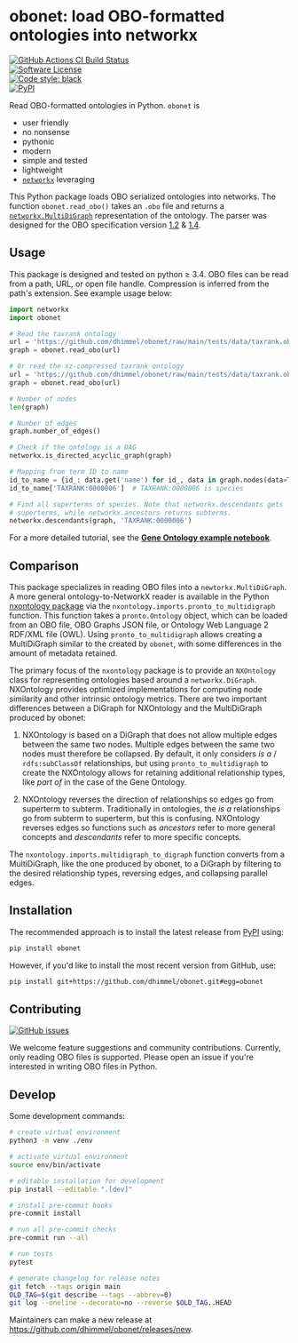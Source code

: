 # obonet: load OBO-formatted ontologies into networkx

[![GitHub Actions CI Build Status](https://img.shields.io/github/workflow/status/dhimmel/obonet/Build?label=actions&style=for-the-badge&logo=github&logoColor=white)](https://github.com/dhimmel/obonet/actions)  
[![Software License](https://img.shields.io/pypi/l/obonet?style=for-the-badge&logo=FreeBSD&logoColor=white)](https://github.com/dhimmel/obonet/blob/main/LICENSE)  
[![Code style: black](https://img.shields.io/badge/code%20style-black-000000.svg?style=for-the-badge&logo=Python&logoColor=white)](https://github.com/psf/black)  
[![PyPI](https://img.shields.io/pypi/v/obonet.svg?style=for-the-badge&logo=PyPI&logoColor=white)](https://pypi.org/project/obonet/)  


Read OBO-formatted ontologies in Python.
`obonet` is

+ user friendly
+ no nonsense
+ pythonic
+ modern
+ simple and tested
+ lightweight
+ [`networkx`](https://networkx.readthedocs.io/en/stable/overview.html) leveraging

This Python package loads OBO serialized ontologies into networks.
The function `obonet.read_obo()` takes an `.obo` file and returns a [`networkx.MultiDiGraph`](https://networkx.github.io/documentation/stable/reference/classes/multigraph.html) representation of the ontology.
The parser was designed for the OBO specification version [1.2](https://owlcollab.github.io/oboformat/doc/GO.format.obo-1_2.html) & [1.4](https://owlcollab.github.io/oboformat/doc/GO.format.obo-1_4.html).

## Usage

This package is designed and tested on python ≥ 3.4.
OBO files can be read from a path, URL, or open file handle.
Compression is inferred from the path's extension.
See example usage below:

```python
import networkx
import obonet

# Read the taxrank ontology
url = 'https://github.com/dhimmel/obonet/raw/main/tests/data/taxrank.obo'
graph = obonet.read_obo(url)

# Or read the xz-compressed taxrank ontology
url = 'https://github.com/dhimmel/obonet/raw/main/tests/data/taxrank.obo.xz'
graph = obonet.read_obo(url)

# Number of nodes
len(graph)

# Number of edges
graph.number_of_edges()

# Check if the ontology is a DAG
networkx.is_directed_acyclic_graph(graph)

# Mapping from term ID to name
id_to_name = {id_: data.get('name') for id_, data in graph.nodes(data=True)}
id_to_name['TAXRANK:0000006']  # TAXRANK:0000006 is species

# Find all superterms of species. Note that networkx.descendants gets
# superterms, while networkx.ancestors returns subterms.
networkx.descendants(graph, 'TAXRANK:0000006')
```

For a more detailed tutorial, see the [**Gene Ontology example notebook**](https://github.com/dhimmel/obonet/blob/main/examples/go-obonet.ipynb).

## Comparison

This package specializes in reading OBO files into a `newtorkx.MultiDiGraph`.
A more general ontology-to-NetworkX reader is available in the Python [nxontology package](https://github.com/related-sciences/nxontology) via the `nxontology.imports.pronto_to_multidigraph` function.
This function takes a `pronto.Ontology` object,
which can be loaded from an OBO file, OBO Graphs JSON file, or Ontology Web Language 2 RDF/XML file (OWL).
Using `pronto_to_multidigraph` allows creating a MultiDiGraph similar to the created by `obonet`,
with some differences in the amount of metadata retained.

The primary focus of the `nxontology` package is to provide an `NXOntology` class for representing ontologies based around a `networkx.DiGraph`.
NXOntology provides optimized implementations for computing node similarity and other intrinsic ontology metrics.
There are two important differences between a DiGraph for NXOntology and the MultiDiGraph produced by obonet:

1. NXOntology is based on a DiGraph that does not allow multiple edges between the same two nodes.
   Multiple edges between the same two nodes must therefore be collapsed.
   By default, it only considers _is a_ / `rdfs:subClassOf` relationships,
   but using `pronto_to_multidigraph` to create the NXOntology allows for retaining additional relationship types, like _part of_ in the case of the Gene Ontology.

2. NXOntology reverses the direction of relationships so edges go from superterm to subterm.
   Traditionally in ontologies, the _is a_ relationships go from subterm to superterm,
   but this is confusing.
   NXOntology reverses edges so functions such as _ancestors_ refer to more general concepts and _descendants_ refer to more specific concepts.

The `nxontology.imports.multidigraph_to_digraph` function converts from a MultiDiGraph, like the one produced by obonet, to a DiGraph by filtering to the desired relationship types, reversing edges, and collapsing parallel edges.

## Installation

The recommended approach is to install the latest release from [PyPI](https://pypi.org/project/obonet/) using:

```sh
pip install obonet
```

However, if you'd like to install the most recent version from GitHub, use:

```sh
pip install git+https://github.com/dhimmel/obonet.git#egg=obonet
```

## Contributing

[![GitHub issues](https://img.shields.io/github/issues/dhimmel/obonet.svg?style=for-the-badge)](https://github.com/dhimmel/obonet/issues)

We welcome feature suggestions and community contributions.
Currently, only reading OBO files is supported.
Please open an issue if you're interested in writing OBO files in Python.

## Develop

Some development commands:

```bash
# create virtual environment
python3 -m venv ./env

# activate virtual environment
source env/bin/activate

# editable installation for development
pip install --editable ".[dev]"

# install pre-commit hooks
pre-commit install

# run all pre-commit checks
pre-commit run --all

# run tests
pytest

# generate changelog for release notes
git fetch --tags origin main
OLD_TAG=$(git describe --tags --abbrev=0)
git log --oneline --decorate=no --reverse $OLD_TAG..HEAD
```

Maintainers can make a new release at <https://github.com/dhimmel/obonet/releases/new>.
